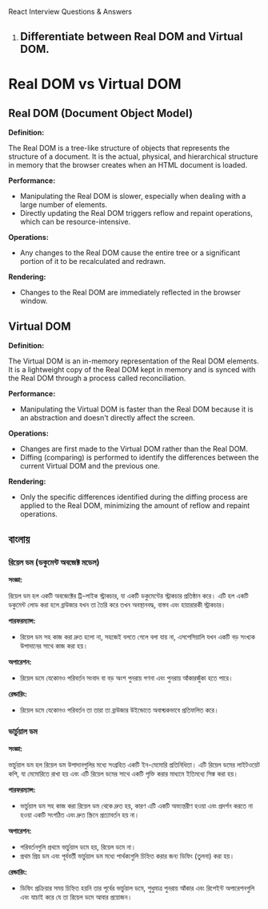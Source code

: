 React Interview Questions & Answers


1. ## Differentiate between Real DOM and Virtual DOM.
# Real DOM vs Virtual DOM

## Real DOM (Document Object Model)

**Definition:**

The Real DOM is a tree-like structure of objects that represents the structure of a document. It is the actual, physical, and hierarchical structure in memory that the browser creates when an HTML document is loaded.

**Performance:**

- Manipulating the Real DOM is slower, especially when dealing with a large number of elements.
- Directly updating the Real DOM triggers reflow and repaint operations, which can be resource-intensive.

**Operations:**

- Any changes to the Real DOM cause the entire tree or a significant portion of it to be recalculated and redrawn.

**Rendering:**

- Changes to the Real DOM are immediately reflected in the browser window.

## Virtual DOM

**Definition:**

The Virtual DOM is an in-memory representation of the Real DOM elements. It is a lightweight copy of the Real DOM kept in memory and is synced with the Real DOM through a process called reconciliation.

**Performance:**

- Manipulating the Virtual DOM is faster than the Real DOM because it is an abstraction and doesn't directly affect the screen.

**Operations:**

- Changes are first made to the Virtual DOM rather than the Real DOM.
- Diffing (comparing) is performed to identify the differences between the current Virtual DOM and the previous one.

**Rendering:**

- Only the specific differences identified during the diffing process are applied to the Real DOM, minimizing the amount of reflow and repaint operations.

## বাংলায়

### রিয়েল ডম (ডকুমেন্ট অবজেক্ট মডেল)

**সংজ্ঞা:**

রিয়েল ডম হল একটি অবজেক্টের ট্রি-লাইক স্ট্রাকচার, যা একটি ডকুমেন্টের স্ট্রাকচার প্রতিষ্ঠান করে। এটি হল একটি ডকুমেন্ট লোড করা হলে ব্রাউজার যখন তা তৈরি করে তখন অবস্থানবদ্ধ, বাস্তব এবং হায়ারারকী স্ট্রাকচার।

**পারফরম্যান্স:**

- রিয়েল ডম সহ কাজ করা দ্রুত হলো না, সহজেই বলতে গেলে বলা যায় না, এসপেসিয়ালি যখন একটি বড় সংখ্যক উপাদানের সাথে কাজ করা হয়।

**অপারেশন:**

- রিয়েল ডমে যেকোনও পরিবর্তন সংবাদ বা বড় অংশ পুনরায় গণনা এবং পুনরায় আঁকারজুঁকা হতে পারে।

**রেন্ডারিং:**

- রিয়েল ডমে যেকোনও পরিবর্তন তা তারা তা ব্রাউজার উইন্ডোতে অবাধ্য়কভাবে প্রতিফলিত করে।

### ভার্চুয়াল ডম

**সংজ্ঞা:**

ভার্চুয়াল ডম হল রিয়েল ডম উপাদানগুলির মধ্যে সংগ্রহিত একটি ইন-মেমোরি প্রতিনিধিতা। এটি রিয়েল ডমের লাইটওয়েট কপি, যা মেমোরিতে রাখা হয় এবং এটি রিয়েল ডমের সাথে একটি পৃক্তি করার মাধ্যমে ইতিমধ্যে সিঙ্ক করা হয়।

**পারফরম্যান্স:**

- ভার্চুয়াল ডম সহ কাজ করা রিয়েল ডম থেকে দ্রুত হয়, কারণ এটি একটি অভ্যন্তরীণ হওয়া এবং প্রদর্শন করতে না হওয়া একটি সংগঠিত এবং দ্রুত স্ক্রিনে প্রত্যাবর্তন হয় না।

**অপারেশন:**

- পরিবর্তনগুলি প্রথমে ভার্চুয়াল ডমে হয়, রিয়েল ডমে না।
- প্রথম প্রিয় ডম এবং পূর্ববর্তী ভার্চুয়াল ডম মধ্যে পার্থক্যগুলি চিহ্নিত করার জন্য ডিফিং (তুলনা) করা হয়।

**রেন্ডারিং:**

- ডিফিং প্রক্রিয়ার সময় চিহ্নিত হয়নি তার পূর্বের ভার্চুয়াল ডমে, শুধুমাত্র পুনরায় আঁকার এবং রিপেইন্ট অপারেশনগুলি এবং যাচাই করে যে তা রিয়েল ডমে আবার প্রয়োজন।
